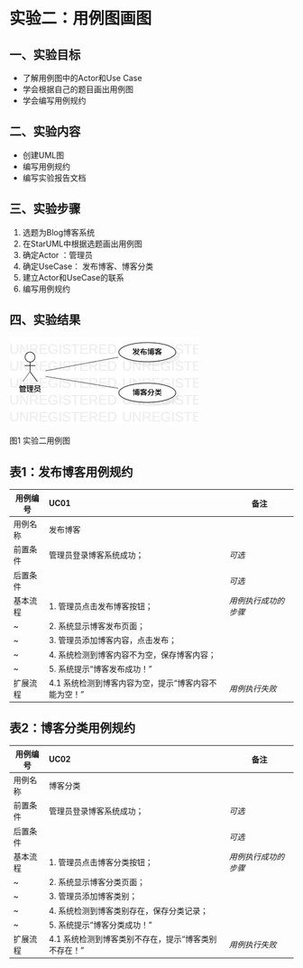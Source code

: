 # 实验二：用例图画图

## 一、实验目标
- 了解用例图中的Actor和Use Case
- 学会根据自己的题目画出用例图
- 学会编写用例规约

## 二、实验内容
- 创建UML图
- 编写用例规约
- 编写实验报告文档

## 三、实验步骤
1. 选题为Blog博客系统
2. 在StarUML中根据选题画出用例图
3. 确定Actor ：管理员
4. 确定UseCase： 发布博客、博客分类
5. 建立Actor和UseCase的联系
6. 编写用例规约


## 四、实验结果

![实验二用例图](./Lab2_UseCaseDiagram.jpg)

图1 实验二用例图

## 表1：发布博客用例规约  

用例编号  | UC01 | 备注  
-|:-|-  
用例名称  | 发布博客  |   
前置条件  | 管理员登录博客系统成功；      | *可选*   
后置条件  |      | *可选*   
基本流程  | 1. 管理员点击发布博客按钮；  |*用例执行成功的步骤*    
~| 2. 系统显示博客发布页面；  |   
~| 3. 管理员添加博客内容，点击发布； |   
~| 4. 系统检测到博客内容不为空，保存博客内容；  |   
~| 5. 系统提示“博客发布成功！”  |  
扩展流程  | 4.1 系统检测到博客内容为空，提示“博客内容不能为空！”  |*用例执行失败*  

## 表2：博客分类用例规约  

用例编号  | UC02 | 备注  
-|:-|-  
用例名称  | 博客分类  |   
前置条件  | 管理员登录博客系统成功；      | *可选*   
后置条件  |     | *可选*   
基本流程  | 1. 管理员点击博客分类按钮；  |*用例执行成功的步骤*    
~| 2. 系统显示博客分类页面；  |   
~| 3. 管理员添加博客类别； |   
~| 4. 系统检测到博客类别存在，保存分类记录；  |   
~| 5. 系统提示“博客分类成功！”  |  
扩展流程  | 4.1 系统检测到博客类别不存在，提示“博客类别不存在！”  |*用例执行失败*  

